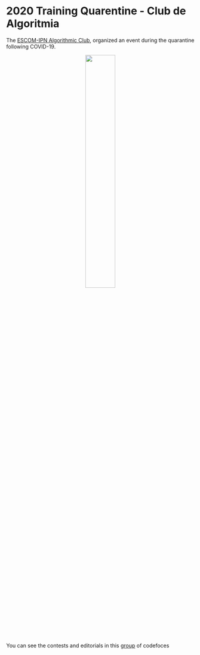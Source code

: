 # 2020 Training Quarentine - Club de Algoritmia
The <a href="https://www.facebook.com/algoritmiaescom/">ESCOM-IPN Algorithmic Club</a>, organized an event during the quarantine following COVID-19.

<center><img src="http://enya.codes/gitassets/competitiveProgramming/logo_huron_cuarentena.png" width="40%"></center>

You can see the contests and editorials in this [group](https://codeforces.com/group/PzLcHnJr9l) of codefoces
